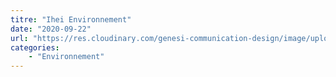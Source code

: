 ```yaml
---
titre: "Ihei Environnement"
date: "2020-09-22"
url: "https://res.cloudinary.com/genesi-communication-design/image/upload/v1606746709/ihei/PDF/IHEI_ENVIRONNEMENT_fatopc.pdf"
categories:
    - "Environnement"
---
```

